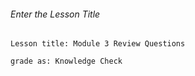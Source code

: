 ###### Enter the Lesson Title
```
Lesson title: Module 3 Review Questions
```

```
grade as: Knowledge Check     
```